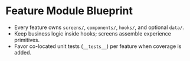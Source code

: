 # Feature Module Blueprint

- Every feature owns `screens/`, `components/`, `hooks/`, and optional `data/`.
- Keep business logic inside hooks; screens assemble experience primitives.
- Favor co-located unit tests (`__tests__`) per feature when coverage is added.
